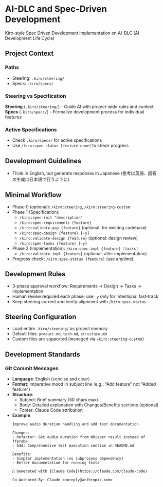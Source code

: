 # AI-DLC and Spec-Driven Development

Kiro-style Spec Driven Development implementation on AI-DLC (AI Development Life Cycle)

## Project Context

### Paths
- Steering: `.kiro/steering/`
- Specs: `.kiro/specs/`

### Steering vs Specification

**Steering** (`.kiro/steering/`) - Guide AI with project-wide rules and context
**Specs** (`.kiro/specs/`) - Formalize development process for individual features

### Active Specifications
- Check `.kiro/specs/` for active specifications
- Use `/kiro:spec-status [feature-name]` to check progress

## Development Guidelines
- Think in English, but generate responses in Japanese (思考は英語、回答の生成は日本語で行うように)

## Minimal Workflow
- Phase 0 (optional): `/kiro:steering`, `/kiro:steering-custom`
- Phase 1 (Specification):
  - `/kiro:spec-init "description"`
  - `/kiro:spec-requirements {feature}`
  - `/kiro:validate-gap {feature}` (optional: for existing codebase)
  - `/kiro:spec-design {feature} [-y]`
  - `/kiro:validate-design {feature}` (optional: design review)
  - `/kiro:spec-tasks {feature} [-y]`
- Phase 2 (Implementation): `/kiro:spec-impl {feature} [tasks]`
  - `/kiro:validate-impl {feature}` (optional: after implementation)
- Progress check: `/kiro:spec-status {feature}` (use anytime)

## Development Rules
- 3-phase approval workflow: Requirements → Design → Tasks → Implementation
- Human review required each phase; use `-y` only for intentional fast-track
- Keep steering current and verify alignment with `/kiro:spec-status`

## Steering Configuration
- Load entire `.kiro/steering/` as project memory
- Default files: `product.md`, `tech.md`, `structure.md`
- Custom files are supported (managed via `/kiro:steering-custom`)

## Development Standards

### Git Commit Messages
- **Language**: English (concise and clear)
- **Format**: Imperative mood in subject line (e.g., "Add feature" not "Added feature")
- **Structure**:
  - Subject: Brief summary (50 chars max)
  - Body: Detailed explanation with Changes/Benefits sections (optional)
  - Footer: Claude Code attribution
- **Example**:
  ```
  Improve audio duration handling and add test documentation

  Changes:
  - Refactor: Get audio duration from Whisper result instead of ffprobe
  - Add: Comprehensive test execution section in README.md

  Benefits:
  - Simpler implementation (no subprocess dependency)
  - Better documentation for running tests

  🤖 Generated with [Claude Code](https://claude.com/claude-code)

  Co-Authored-By: Claude <noreply@anthropic.com>
  ```
  